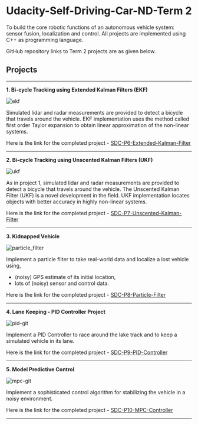 # Udacity-Self-Driving-Car-ND-Term 2
To build the core robotic functions of an autonomous vehicle system: sensor fusion, localization and control. All projects are implemented using C++ as programming language.

GitHub repository links to Term 2 projects are as given below.

## Projects

-------------

**1. Bi-cycle Tracking using Extended Kalman Filters (EKF)**

![ekf](https://cloud.githubusercontent.com/assets/17127066/25771038/7c53935a-3263-11e7-8574-fd1fa97235d7.png)

Simulated lidar and radar measurements are provided to detect a bicycle that travels around the vehicle. EKF implementation uses the method called first order Taylor expansion to obtain linear approximation of the non-linear systems. 

Here is the link for the completed project - [SDC-P6-Extended-Kalman-Filter][1]

-------------

**2. Bi-cycle Tracking using Unscented Kalman Filters (UKF)**

![ukf](https://cloud.githubusercontent.com/assets/17127066/25771039/7c5a8d90-3263-11e7-8703-6bf2db5a957a.png)

As in project 1, simulated lidar and radar measurements are provided to detect a bicycle that travels around the vehicle. The Unscented Kalman Filter (UKF) is a novel development in the field. UKF implementation locates objects with better accuracy in highly non-linear systems. 

Here is the link for the completed project - [SDC-P7-Unscented-Kalman-Filter][2]

-------------

**3. Kidnapped Vehicle**

![particle_filter](https://cloud.githubusercontent.com/assets/17127066/26500210/b84170fe-4252-11e7-9ba7-fb149f03fb7b.png)

Implement a particle filter to take real-world data and localize a lost vehicle using,

- (noisy) GPS estimate of its initial location, 
- lots of (noisy) sensor and control data.

Here is the link for the completed project - [SDC-P8-Particle-Filter][3]

-------------

**4. Lane Keeping - PID Controller Project**

![pid-git](https://user-images.githubusercontent.com/17127066/27775891-da02bd5e-5fc3-11e7-8ed7-8e81138da41b.png)

Implement a PID Controller to race around the lake track and to keep a simulated vehicle in its lane.

Here is the link for the completed project - [SDC-P9-PID-Controller][4]

-------------

**5. Model Predictive Control**

![mpc-git](https://user-images.githubusercontent.com/17127066/27775894-e13f8674-5fc3-11e7-91db-1b6018a6a5e9.png)

Implement a sophisticated control algorithm for stabilizing the vehicle in a noisy environment.

Here is the link for the completed project - [SDC-P10-MPC-Controller][5]

-------------

[1]: https://github.com/ra9hur/SDC-P6-Extended-Kalman-Filter
[2]: https://github.com/ra9hur/SDC-P7-Unscented-Kalman-Filter
[3]: https://github.com/ra9hur/SDC-P8-Particle-Filter
[4]: https://github.com/ra9hur/SDC-P9-PID-Controller
[5]: https://github.com/ra9hur/SDC-P10-MPC-Controller
